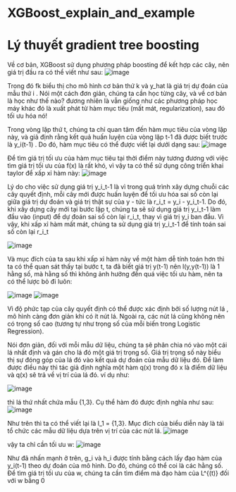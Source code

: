 # XGBoost_explain_and_example
# Lý thuyết gradient tree boosting
Về cơ bản, XGBoost sử dụng phương pháp boosting để kết hợp các cây, nên giá trị đầu ra có thể viết như sau:
 ![image](https://github.com/tanaha2002/XGBoost_explain_and_example/assets/98084807/0f84242a-e822-4cdf-acf6-bc710555b1c2)

Trong đó fk biểu thị cho mô hình cơ bản thứ k và y_hat là giá trị dự đoán của mẫu thứ i .
Nói một cách đơn giản, chúng ta cần học từng cây, và về cơ bản là học như thế nào? đương nhiên là vẫn giống như các phương pháp học máy khác đó là  xuất phát từ hàm mục tiêu (mất mát, regularization), sau đó tối ưu hóa nó!

Trong vòng lặp thứ t, chúng ta chỉ quan tâm đến hàm mục tiêu của vòng lặp này, và giả định rằng kết quả huấn luyện của vòng lặp t-1 đã được biết trước là y_i(t-1) . Do đó, hàm mục tiêu có thể được viết lại dưới dạng sau:
![image](https://github.com/tanaha2002/XGBoost_explain_and_example/assets/98084807/0a6f16c6-c67b-406f-bf84-5ce611a4d009)

Để tìm giá trị tối ưu của hàm mục tiêu tại thời điểm này tương đương với việc tìm giá trị tối ưu của f(x) là rất khó, vì vậy ta có thể sử dụng công triển khai taylor để xấp xỉ hàm này:
![image](https://github.com/tanaha2002/XGBoost_explain_and_example/assets/98084807/e99267fc-764d-4a0f-96d9-7037adc35021)

Lý do cho việc sử dụng giá trị y_i_t-1 là vì trong quá trình xây dựng chuỗi các cây quyết định, mỗi cây mới được huấn luyện để tối ưu hóa sai số còn lại giữa giá trị dự đoán và giá trị thật sự của y - tức là r_i_t = y_i - y_i_t-1. Do đó, khi xây dựng cây mới tại bước lặp t, chúng ta sẽ sử dụng giá trị y_i_t-1 làm đầu vào (input) để dự đoán sai số còn lại r_i_t, thay vì giá trị y_i ban đầu.
Vì vậy, khi xấp xỉ hàm mất mát, chúng ta sử dụng giá trị y_i_t-1 để tính toán sai số còn lại r_i_t

![image](https://github.com/tanaha2002/XGBoost_explain_and_example/assets/98084807/4b84ff57-1923-456b-8aa8-6926d565d85c)

Và mục đích của ta sau khi xấp xỉ hàm này về một hàm dễ tính toán hơn thì ta có thể quan sát thấy tại bước t, ta đã biết giá trị y(t-1) nên l(y,y(t-1)) là 1 hằng số, mà hằng số thì không ảnh hưởng đến quá việc tối ưu hàm, nên ta có thể lược bỏ đi luôn:

![image](https://github.com/tanaha2002/XGBoost_explain_and_example/assets/98084807/c31b1fd1-8a43-4a15-bbaa-d3faf6a36389)
![image](https://github.com/tanaha2002/XGBoost_explain_and_example/assets/98084807/9454ae60-42a0-4ef0-b75b-451a5628b3e1)

Vì độ phức tạp của cây quyết định có thể được xác định bởi số lượng nút lá , mô hình càng đơn giản khi có ít nút lá. Ngoài ra, các nút lá cũng không nên có trọng số cao (tương tự như trọng số của mỗi biến trong Logistic Regression).

Nói đơn giản, đối với mỗi mẫu dữ liệu, chúng ta sẽ phân chia nó vào một cái lá nhất định và gán cho lá đó một giá trị trọng số. Giá trị trọng số này biểu thị sự đóng góp của lá đó vào kết quả dự đoán của mẫu dữ liệu đó.
Để làm được điều này thì tác giả định nghĩa một hàm q(x) trong đó x là điểm dữ liệu và q(x) sẽ trả về vị trí của lá đó. ví dụ như:

![image](https://github.com/tanaha2002/XGBoost_explain_and_example/assets/98084807/8fae663c-127c-4996-8efd-cc7db342ed31)

thì lá thứ nhất chứa mẫu {1,3}. Cụ thể hàm đó được định nghĩa như sau:
![image](https://github.com/tanaha2002/XGBoost_explain_and_example/assets/98084807/3dd58bb3-e3b1-4e0e-aadd-770189f418ca)

Như trên thì ta có thể viết lại là I_1 = {1,3}. Mục đích của biểu diễn này là tái tổ chức các mẫu dữ liệu dựa trên vị trí của các nút lá.
![image](https://github.com/tanaha2002/XGBoost_explain_and_example/assets/98084807/17a8e634-c895-4426-a868-5c354ce8bd0c)

vậy ta chỉ cần tối ưu w:
![image](https://github.com/tanaha2002/XGBoost_explain_and_example/assets/98084807/4c5e049a-e95c-4286-acc7-84ce16a7eb02)

Như đã nhấn mạnh ở trên, g_i và h_i được tính bằng cách lấy đạo hàm của y_i(t-1) theo dự đoán của mô hình. Do đó, chúng có thể coi là các hằng số.
Để tìm giá trị tối ưu của w, chúng ta cần tìm điểm mà đạo hàm của L^{(t)} đối với w bằng 0
